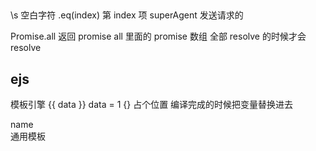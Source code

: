 ##
\s 空白字符
.eq(index) 第 index 项
superAgent 发送请求的

Promise.all 返回 promise all 里面的 promise 数组 全部
resolve 的时候才会 resolve 

## ejs
模板引擎 
{{ data }} data = 1
{} 
占个位置 编译完成的时候把变量替换进去
<div> name </div> 通用模板